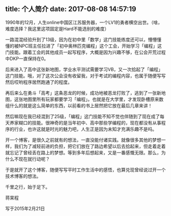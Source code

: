 title: 个人简介
date: 2017-08-08 14:57:19
---
1990年的12月，人生online中国区江苏服务器，一个LV1的勇者横空出世。（啥，难度选择？我这里这项固定是Hard不能选别的难度）

一路混混经验升到了13级，因为在初中里「数学」这门技能练度还可以，懵懵懂懂的被NPC班主任拉进了「初中奥林匹克编程」这个工会，开始学习「编程」这门技能。跟着工会的其他成员一起写程序，大概是因为兴趣不够，在公会开荒过程中DKP一直保持在0。

后来进入了高中这张新地图，学业水平测试需要学习VB，又一次拾起了「编程」这门技能。哦，对了这次公会没有收留我，对于考试的编程内容，也属于随便写写然后哎哟程序居然跑通了的程度。

再后来么在勇斗「高考」这条恶龙的时候，成功地被恶龙打败了，逃到了一张新地图，这张地图里所有玩家都要学习「编程」。也就是在大学里，才发现卧槽原来数组什么的就是这么简单的东西，以前看的书上居然把它放在最后几章来讲！

然后嘛现在我已经混到了25级，「编程」这门技能不知不觉也伴随到了现在成了每天养家糊口的技能。很神奇的是当年初中、高中那些学编程的，现在都没有从事程序的行业，也许这就是时光的魅力吧，人生正是因为未知才充满乐趣不是吗。

开一个博客，是很久之前就有的想法，一直没能付诸实践。就像很多其他的梦想一样，我们为了减轻前进的负担，把它们放在了路边希望以后去拾起来，但走着走着就忘记了曾经丢在路上的梦想。等到多年后想起来，又是一番感慨无限。那么，为什么不现在就行动呢？

于是就开了这个博客，随便写写平时工作生活中的感悟，也算兑现曾经说过开一个技术博客的想法。

千里之行，始于足下。

 

蒋杲程

写于2015年2月21日

